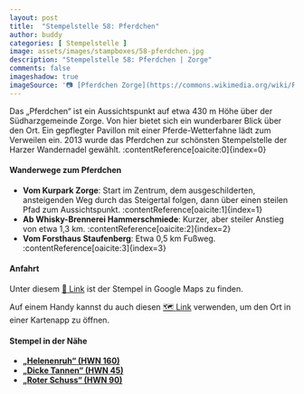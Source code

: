 ```yaml
---
layout: post
title:  "Stempelstelle 58: Pferdchen"
author: buddy
categories: [ Stempelstelle ]
image: assets/images/stampboxes/58-pferdchen.jpg
description: "Stempelstelle 58: Pferdchen | Zorge"
comments: false
imageshadow: true
imageSource: '📷 [Pferdchen Zorge](https://commons.wikimedia.org/wiki/File:Pferdchen_Zorge.jpg) von <a href="//commons.wikimedia.org/wiki/User:B.Thomas95" title="User:B.Thomas95">Thomas Binder</a> unter Lizenz [CC BY-SA 4.0](https://creativecommons.org/licenses/by-sa/4.0)'
---
```


Das „Pferdchen“ ist ein Aussichtspunkt auf etwa 430 m Höhe über der Südharzgemeinde Zorge. Von hier bietet sich ein wunderbarer Blick über den Ort. Ein gepflegter Pavillon mit einer Pferde-Wetterfahne lädt zum Verweilen ein. 2013 wurde das Pferdchen zur schönsten Stempelstelle der Harzer Wandernadel gewählt. :contentReference[oaicite:0]{index=0}

#### Wanderwege zum Pferdchen

- **Vom Kurpark Zorge**: Start im Zentrum, dem ausgeschilderten, ansteigenden Weg durch das Steigertal folgen, dann über einen steilen Pfad zum Aussichtspunkt. :contentReference[oaicite:1]{index=1}
- **Ab Whisky-Brennerei Hammerschmiede**: Kurzer, aber steiler Anstieg von etwa 1,3 km. :contentReference[oaicite:2]{index=2}
- **Vom Forsthaus Staufenberg**: Etwa 0,5 km Fußweg. :contentReference[oaicite:3]{index=3}

#### Anfahrt

Unter diesem [📍 Link](https://www.google.com/maps/dir/?api=1&origin=&destination=51.63841%2C%2010.63053) ist der Stempel in Google Maps zu finden.

<div class="android-only">
  Auf einem Handy kannst du auch diesen 
  <a href="geo:51.63841,10.63053">🗺️ Link</a> 
  verwenden, um den Ort in einer Kartenapp zu öffnen.
  <p></p>
</div>

#### Stempel in der Nähe

- [**„Helenenruh“ (HWN 160)**](/stempelstelle-160-helenenruh)
- [**„Dicke Tannen“ (HWN 45)**](/stempelstelle-45-dicke-tannen)
- [**„Roter Schuss“ (HWN 90)**](/stempelstelle-90-roter-schuss)
